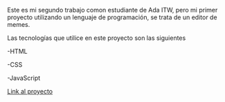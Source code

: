 Este es mi segundo trabajo comon estudiante de Ada ITW, pero mi primer proyecto utilizando un lenguaje de programación, se trata de un editor de memes.

Las tecnologías que utilice en este proyecto son las siguientes

-HTML

-CSS

-JavaScript

[Link al proyecto]( https://rociodure12.github.io/Generador-memes/)